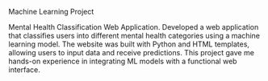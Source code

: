 Machine Learning Project

Mental Health Classification Web Application. Developed a web application that classifies users into different mental health categories using a machine learning model. The website was built with Python and HTML templates, allowing users to input data and receive predictions. This project gave me hands-on experience in integrating ML models with a functional web interface.
